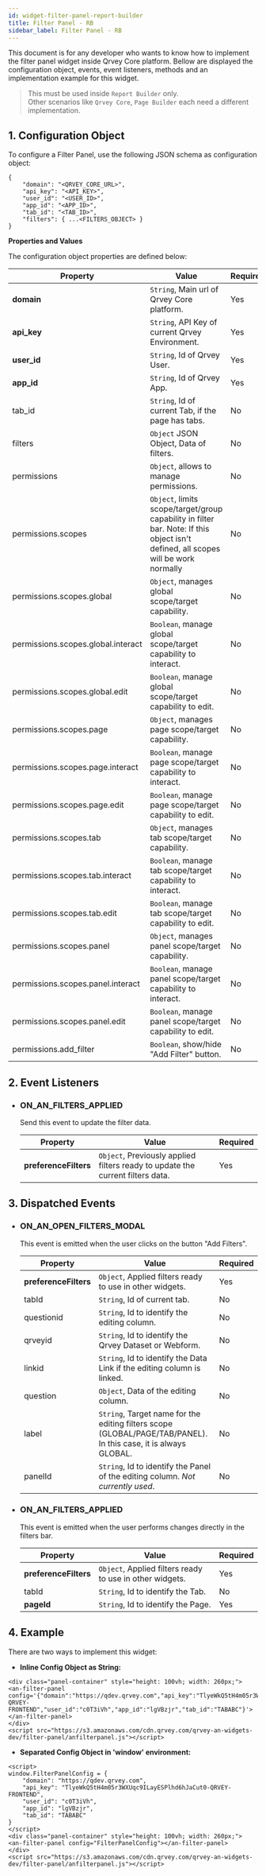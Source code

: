 ```yaml
---
id: widget-filter-panel-report-builder
title: Filter Panel - RB
sidebar_label: Filter Panel - RB
---
```


This document is for any developer who wants to know how to implement the filter panel widget inside Qrvey Core platform.
Bellow are displayed the configuration object, events, event listeners, methods and an implementation example for this widget.

> This must be used inside `Report Builder` only.<br/>Other scenarios like `Qrvey Core`, `Page Builder` each need a different implementation.


## 1. Configuration Object
To configure a Filter Panel, use the following JSON schema as configuration object:
```
{
    "domain": "<QRVEY_CORE_URL>",
    "api_key": "<API_KEY>",
    "user_id": "<USER_ID>",
    "app_id": "<APP_ID>",
    "tab_id": "<TAB_ID>",
    "filters": { ...<FILTERS_OBJECT> }
}
```

**Properties and Values**

The configuration object properties are defined below:

| **Property** | **Value** | **Required** |
|---|---|---|
| **domain** | `String`, Main url of Qrvey Core platform. | Yes |
| **api_key** | `String`, API Key of current Qrvey Environment. | Yes |
| **user_id** | `String`, Id of Qrvey User. | Yes |
| **app_id** | `String`, Id of Qrvey App. | Yes |
| tab_id | `String`, Id of current Tab, if the page has tabs. | No |
| filters | `Object` JSON Object, Data of filters. | No |
| permissions| `Object`, allows to manage permissions. | No |
| permissions.scopes | `Object`, limits scope/target/group capability in filter bar. Note: If this object isn't defined, all scopes will be work normally | No |
| permissions.scopes.global | `Object`, manages global scope/target capability. | No |
| permissions.scopes.global.interact | `Boolean`, manage global scope/target capability to interact. | No |
| permissions.scopes.global.edit | `Boolean`, manage global scope/target capability to edit. | No |
| permissions.scopes.page | `Object`, manages page scope/target capability. | No |
| permissions.scopes.page.interact | `Boolean`, manage page scope/target capability to interact. | No |
| permissions.scopes.page.edit | `Boolean`, manage page scope/target capability to edit. | No |
| permissions.scopes.tab | `Object`, manages tab scope/target capability. | No |
| permissions.scopes.tab.interact | `Boolean`, manage tab scope/target capability to interact. | No |
| permissions.scopes.tab.edit | `Boolean`, manage tab scope/target capability to edit. | No |
| permissions.scopes.panel | `Object`, manages panel scope/target capability. | No |
| permissions.scopes.panel.interact | `Boolean`, manage panel scope/target capability to interact. | No |
| permissions.scopes.panel.edit | `Boolean`, manage panel scope/target capability to edit. | No |
| permissions.add_filter | `Boolean`, show/hide "Add Filter" button. | No |


## 2. Event Listeners

* ### ON_AN_FILTERS_APPLIED
    Send this event to update the filter data.

    | Property   | Value                                                                                            | Required |
    |------------|--------------------------------------------------------------------------------------------------|----------|
    | **preferenceFilters** | `Object`, Previously applied filters ready to update the current filters data. | Yes      |


## 3. Dispatched Events

* ### ON_AN_OPEN_FILTERS_MODAL
    This event is emitted when the user clicks on the button "Add Filters".

    | Property   | Value                                                                                            | Required |
    |------------|--------------------------------------------------------------------------------------------------|----------|
    | **preferenceFilters** | `Object`, Applied filters ready to use in other widgets. | Yes      |
    | tabId | `String`, Id of current tab. | No      |
    | questionid | `String`, Id to identify the editing column. | No      |
    | qrveyid | `String`, Id to identify the Qrvey Dataset or Webform. | No      |
    | linkid | `String`, Id to identify the Data Link if the editing column is linked. | No      |
    | question | `Object`, Data of the editing column. | No      |
    | label | `String`, Target name for the editing filters scope (GLOBAL/PAGE/TAB/PANEL). In this case, it is always GLOBAL. | No      |
    | panelId | `String`, Id to identify the Panel of the editing column. _Not currently used_. | No      |

* ### ON_AN_FILTERS_APPLIED
    This event is emitted when the user performs changes directly in the filters bar.

    | Property   | Value                                                                                            | Required |
    |------------|--------------------------------------------------------------------------------------------------|----------|
    | **preferenceFilters** | `Object`, Applied filters ready to use in other widgets. | Yes      |
    | tabId | `String`, Id to identify the Tab.  | No      |
    | **pageId** | `String`, Id to identify the Page.  | Yes     |

## 4. Example
There are two ways to implement this widget:

* **Inline Config Object as String:**
```
<div class="panel-container" style="height: 100vh; width: 260px;">
<an-filter-panel config='{"domain":"https://qdev.qrvey.com","api_key":"TlyeWkQ5tH4m05r3WXUqc9ILayESPlhd6hJaCut0-QRVEY-FRONTEND","user_id":"c0T3iVh","app_id":"lgVBzjr","tab_id":"TABABC"}'></an-filter-panel>
</div>
<script src="https://s3.amazonaws.com/cdn.qrvey.com/qrvey-an-widgets-dev/filter-panel/anfilterpanel.js"></script>
```
* **Separated Config Object in 'window' environment:**
```
<script>
window.FilterPanelConfig = {
    "domain": "https://qdev.qrvey.com",
    "api_key": "TlyeWkQ5tH4m05r3WXUqc9ILayESPlhd6hJaCut0-QRVEY-FRONTEND",
    "user_id": "c0T3iVh",
    "app_id": "lgVBzjr",
    "tab_id": "TABABC"
}
</script>
<div class="panel-container" style="height: 100vh; width: 260px;">
<an-filter-panel config="FilterPanelConfig"></an-filter-panel>
</div>
<script src="https://s3.amazonaws.com/cdn.qrvey.com/qrvey-an-widgets-dev/filter-panel/anfilterpanel.js"></script>
```